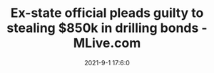 ---
"title": "Ex-state official pleads guilty to stealing $850k in drilling bonds - MLive.com"
"date": "2021-9-1 17:6:0"
"feed_name": "GOOGLENEWSDRILLING"
"feed_website": "https://news.google.com/search?q=drilling%2Bincident&hl=en-US&gl=US&ceid=US:en"
"feed_rss": "https://news.google.com/rss/search?q=drilling%2Bincident&hl=en-US&gl=US&ceid=US:en"
"link": "https://www.mlive.com/public-interest/2021/09/ex-state-official-pleads-guilty-to-stealing-850k-in-drilling-bonds.html"
"file": "_posts/2021-1-1-5829ef309788157169459ae43f825a307e7bfe0e.md"
"accident": "0"
"drilling": "0"
"dead": "0"
"injured": "0"
---